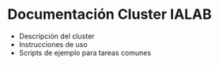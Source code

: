 # Documentación Cluster IALAB

* Descripción del cluster
* Instrucciones de uso
* Scripts de ejemplo para tareas comunes

